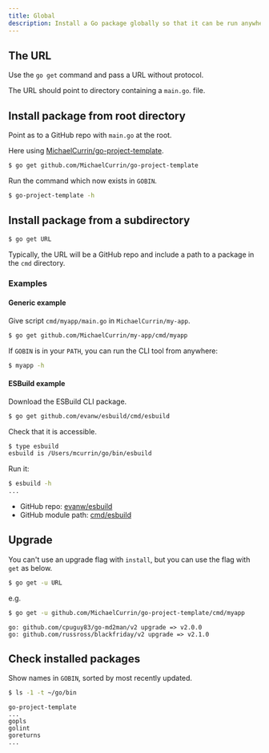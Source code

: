 ```yaml
---
title: Global
description: Install a Go package globally so that it can be run anywhere as a CLI tool
---
```



## The URL

Use the `go get` command and pass a URL without protocol.

The URL should point to directory containing a `main.go`. file.

## Install package from root directory

Point as to a GitHub repo with `main.go` at the root. 

Here using [MichaelCurrin/go-project-template](https://github.com/MichaelCurrin/go-project-template).

```sh
$ go get github.com/MichaelCurrin/go-project-template
```

Run the command which now exists in `GOBIN`.

```sh
$ go-project-template -h
```


## Install package from a subdirectory

```sh
$ go get URL
```

Typically, the URL will be a GitHub repo and include a path to a package in the `cmd` directory.

### Examples

#### Generic example

Give script `cmd/myapp/main.go` in `MichaelCurrin/my-app`.

```sh
$ go get github.com/MichaelCurrin/my-app/cmd/myapp
```

If `GOBIN` is in your `PATH`, you can run the CLI tool from anywhere:

```sh
$ myapp -h
```

#### ESBuild example

Download the ESBuild CLI package.

```sh
$ go get github.com/evanw/esbuild/cmd/esbuild
```

Check that it is accessible.

```sh
$ type esbuild
esbuild is /Users/mcurrin/go/bin/esbuild
```

Run it:

```sh
$ esbuild -h
...
```

- GitHub repo: [evanw/esbuild](https://github.com/evanw/esbuild)
- GitHub module path: [cmd/esbuild](https://github.com/evanw/esbuild/tree/master/cmd/esbuild)


## Upgrade

You can't use an upgrade flag with `install`, but you can use the flag with `get` as below.

```sh
$ go get -u URL
```

e.g.

```sh
$ go get -u github.com/MichaelCurrin/go-project-template/cmd/myapp    
```
```
go: github.com/cpuguy83/go-md2man/v2 upgrade => v2.0.0
go: github.com/russross/blackfriday/v2 upgrade => v2.1.0
```


## Check installed packages

Show names in `GOBIN`, sorted by most recently updated.

```sh
$ ls -1 -t ~/go/bin
```
```
go-project-template
...
gopls
golint
goreturns
...
```
